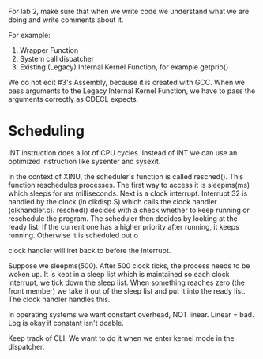 For lab 2, make sure that when we write code we understand what we are doing and write comments about it.

For example:

1. Wrapper Function
2. System call dispatcher
3. Existing (Legacy) Internal Kernel Function, for example getprio()

We do not edit #3's Assembly, because it is created with GCC. When we pass arguments to the Legacy Internal Kernel Function, we have to pass the arguments correctly as CDECL expects.


# Scheduling

INT instruction does a lot of CPU cycles. Instead of INT we can use an optimized instruction like sysenter and sysexit. 

In the context of XINU, the scheduler's function is called resched(). This function reschedules processes. The first way to access it is sleepms(ms) which sleeps for ms milliseconds. Next is a clock interrupt. Interrupt 32 is handled by the clock (in clkdisp.S) which calls the clock handler (clkhandler.c). resched() decides with a check whether to keep running or reschedule the program. The scheduler then decides by looking at the ready list. If the current one has a higher priority after running, it keeps running. Otherwise it is scheduled out.o

clock handler will iret back to before the interrupt.


Suppose we sleepms(500). After 500 clock ticks, the process needs to be woken up. It is kept in a sleep list which is maintained so each clock interrupt, we tick down the sleep list. When something reaches zero (the front member) we take it out of the sleep list and put it into the ready list. The clock handler handles this. 

In operating systems we want constant overhead, NOT linear. Linear = bad. Log is okay if constant isn't doable. 

Keep track of CLI. We want to do it when we enter kernel mode in the dispatcher.